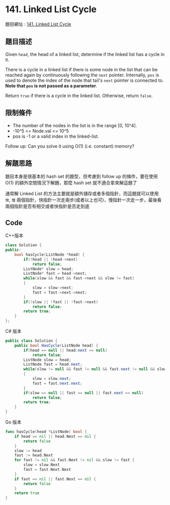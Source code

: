 # 141. Linked List Cycle

題目網址 : [141. Linked List Cycle](https://leetcode.com/problems/linked-list-cycle)

## 題目描述

Given `head`, the head of a linked list, determine if the linked list has a cycle in it.

There is a cycle in a linked list if there is some node in the list that can be reached again by continuously following the `next` pointer. Internally, `pos` is used to denote the index of the node that tail's `next` pointer is connected to. **Note that `pos` is not passed as a parameter**.

Return `true` if there is a cycle in the linked list. Otherwise, return `false`.

## 限制條件

- The number of the nodes in the list is in the range [0, 10^4].
- -10^5 <= Node.val <= 10^5
- pos is -1 or a valid index in the linked-list.

Follow up: Can you solve it using O(1) (i.e. constant) memory?

## 解題思路

題目本身是很基本的 hash set 的題型，但考慮到 follow up 的條件，要在使用 O(1) 的額外空間情況下解題，那麼 hash set 就不適合拿來解這題了

通常解 Linked List 的方法主要就是額外儲存或者多個指針，而這題就可以使用 `快`, `慢` 兩個指針，快指針一次走兩步(或者以上也可)，慢指針一次走一步，最後看兩個指針是否有相交或者快指針是否走到底

## Code

C++版本

```C++
class Solution {
public:
    bool hasCycle(ListNode *head) {
        if(!head || !head->next)
            return false;
        ListNode* slow = head;
        ListNode* fast = head->next;
        while(slow && fast && fast->next && slow != fast)
        {
            slow = slow->next;
            fast = fast->next->next;
        }
        if(!slow || !fast || !fast->next)
            return false;
        return true;
    }
};
```

C# 版本

```C#
public class Solution {
    public bool HasCycle(ListNode head) {
        if(head == null || head.next == null)
            return false;
        ListNode slow = head;
        ListNode fast = head.next;
        while(slow != null && fast != null && fast.next != null && slow != fast)
        {
            slow = slow.next;
            fast = fast.next.next;
        }
        if(slow == null || fast == null || fast.next == null)
            return false;
        return true;
    }
}
```

Go 版本

```go
func hasCycle(head *ListNode) bool {
    if head == nil || head.Next == nil {
        return false
    }
    slow := head
    fast := head.Next
    for fast != nil && fast.Next != nil && slow != fast {
        slow = slow.Next
        fast = fast.Next.Next
    }
    if fast == nil || fast.Next == nil {
        return false
    }
    return true
}
```

